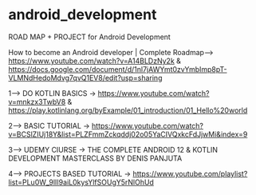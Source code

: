 # android_development
ROAD MAP + PROJECT for Android Development

How to become an Android developer | Complete Roadmap-->  https://www.youtube.com/watch?v=A14BLDzNy2k & https://docs.google.com/document/d/1nl7jAWYmt0zvYmbImp8pT-VLMNdHedoMdvg7qvQ1EV8/edit?usp=sharing
    
1--> DO KOTLIN BASICS ->  https://www.youtube.com/watch?v=mnkzx3TwbV8 & https://play.kotlinlang.org/byExample/01_introduction/01_Hello%20world


2--> BASIC TUTORIAL -> https://www.youtube.com/watch?v=BCSlZIUj18Y&list=PLZFmmZckqddj02o05YaCIVQxkcFdJjwMi&index=9

3--> UDEMY CIURSE -> THE COMPLETE ANDROID 12 & KOTLIN DEVELOPMENT MASTERCLASS BY DENIS PANJUTA

4--> PROJECTS BASED TUTORIAL -> https://www.youtube.com/playlist?list=PLu0W_9lII9aiL0kysYlfSOUgY5rNlOhUd
